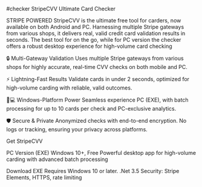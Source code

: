 #checker
StripeCVV
Ultimate Card Checker

STRIPE POWERED
StripeCVV is the ultimate free tool for carders, now available on both Android and PC. Harnessing multiple Stripe gateways from various shops, it delivers real, valid credit card validation results in seconds. The best tool for on the go, while for PC version the checker offers a robust desktop experience for high-volume card checking 

🔒 Multi-Gateway Validation
Uses multiple Stripe gateways from various shops for highly accurate, real-time CVV checks on both mobile and PC.

⚡ Lightning-Fast Results
Validate cards in under 2 seconds, optimized for high-volume carding with reliable, valid outcomes.

📱💻 Windows-Platform Power
Seamless experience PC (EXE), with batch processing for up to 10 cards per check and PC-exclusive analytics.

🛡️ Secure & Private
Anonymized checks with end-to-end encryption. No logs or tracking, ensuring your privacy across platforms.

Get StripeCVV 

PC Version (EXE)
Windows 10+, Free
Powerful desktop app for high-volume carding with advanced batch processing

Download EXE
Requires Windows 10 or later. .Net 3.5
Security: Stripe Elements, HTTPS, rate limiting
